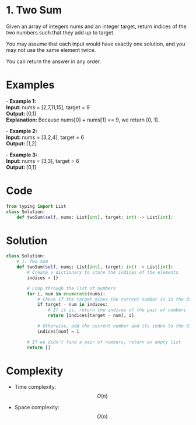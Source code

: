 # 1. Two Sum
Given an array of integers nums and an integer target, return indices of the two numbers such that they add up to target.

You may assume that each input would have exactly one solution, and you may not use the same element twice.

You can return the answer in any order.


# Examples
-<strong> Example 1: </strong> \
 <strong> Input: </strong> nums = [2,7,11,15], target = 9 \
 <strong> Output: </strong> [0,1] \
 <strong> Explanation: </strong> Because nums[0] + nums[1] == 9, we return [0, 1]. 


-<strong> Example 2: </strong> \
 <strong> Input: </strong> nums = [3,2,4], target = 6 \
 <strong> Output: </strong> [1,2] 


-<strong> Example 3: </strong> \
<strong> Input: </strong> nums = [3,3], target = 6 \
<strong> Output: </strong> [0,1] 

# Code
```python
from typing import List
class Solution:
    def twoSum(self, nums: List[int], target: int) -> List[int]:
```

# Solution
```python
class Solution:
    # 1. Two Sum
    def twoSum(self, nums: List[int], target: int) -> List[int]:
        # Create a dictionary to store the indices of the elements
        indices = {}

        # Loop through the list of numbers
        for i, num in enumerate(nums):
            # Check if the target minus the current number is in the dictionary
            if target - num in indices:
                # If it is, return the indices of the pair of numbers
                return [indices[target - num], i]

            # Otherwise, add the current number and its index to the dictionary
            indices[num] = i

        # If we didn't find a pair of numbers, return an empty list
        return []
```


# Complexity
- Time complexity: \
 $$O(n)$$


- Space complexity: \
$$O(n)$$